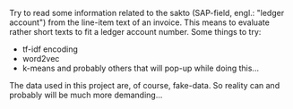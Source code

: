 Try to read some information related to the sakto (SAP-field, engl.: "ledger account") from the line-item text of an invoice.
This means to evaluate rather short texts to fit a ledger account number.
Some things to try:
+ tf-idf encoding
+ word2vec
+ k-means
  and probably others that will pop-up while doing this...

The data used in this project are, of course, fake-data. So reality can and probably will be much more demanding...
